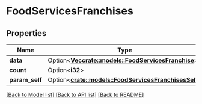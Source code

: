# FoodServicesFranchises

## Properties

Name | Type | Description | Notes
------------ | ------------- | ------------- | -------------
**data** | Option<[**Vec<crate::models::FoodServicesFranchise>**](FoodServicesFranchise.md)> |  | [optional]
**count** | Option<**i32**> |  | [optional]
**param_self** | Option<[**crate::models::FoodServicesFranchisesSelf**](FoodServicesFranchisesSelf.md)> |  | [optional]

[[Back to Model list]](../README.md#documentation-for-models) [[Back to API list]](../README.md#documentation-for-api-endpoints) [[Back to README]](../README.md)


